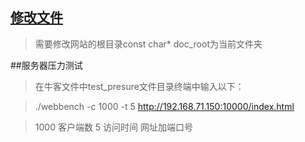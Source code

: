 ## [修改文件](http_conn.cpp)

>需要修改网站的根目录const char* doc_root为当前文件夹

##服务器压力测试

>在牛客文件中test_presure文件目录终端中输入以下：

>./webbench -c 1000 -t 5 http://192.168.71.150:10000/index.html

>1000 客户端数 5 访问时间 网址加端口号
